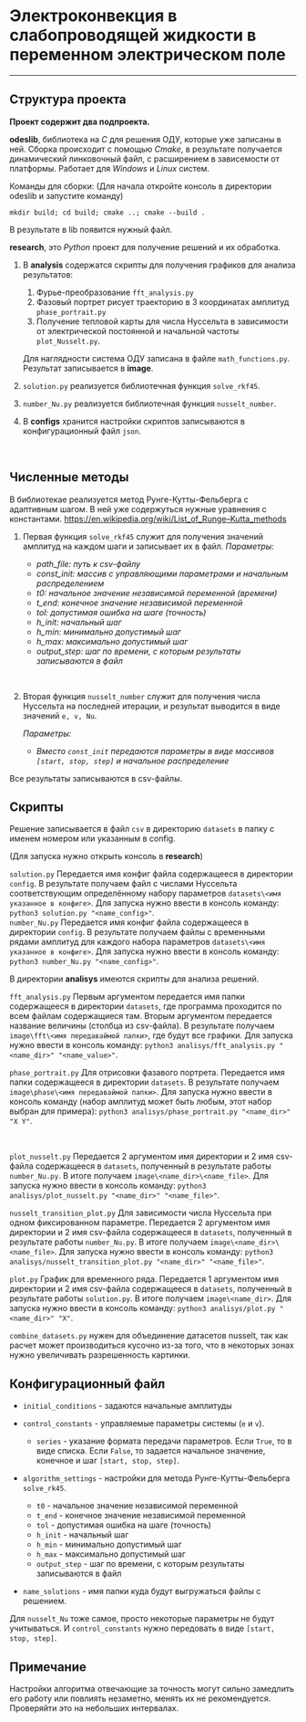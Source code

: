 # Электроконвекция в слабопроводящей жидкости в переменном электрическом поле
___

## Структура проекта

**Проект содержит два подпроекта.**

**odeslib**, библиотека на *С* для решения ОДУ, которые уже записаны в ней.
Сборка происходит с помощью *Cmake*, в результате получается динамический линковочный файл, с расширением в зависемости от платформы.
Работает для *Windows* и *Linux* систем.

Команды для сборки:
(Для начала откройте консоль в директории odeslib и запустите команду)
```
mkdir build; cd build; cmake ..; cmake --build .
```
В результате в lib появится нужный файл.

**research**, это *Python* проект для получение решений и их обработка.
1. В **analysis** содержатся скрипты для получения графиков для анализа результатов:
    1. Фурье-преобразование `fft_analysis.py`
    2. Фазовый портрет рисует траекторию в 3 координатах амплитуд `phase_portrait.py`
    2. Получение тепловой карты для числа Нуссельта в зависимости от электрической постоянной и начальной частоты `plot_Nusselt.py`.

    Для наглядности система ОДУ записана в файле `math_functions.py`.
    Результат записывается в **image**.
2. `solution.py` реализуется библиотечная функция `solve_rkf45`.
3. `number_Nu.py` реализуется библиотечная функция `nusselt_number`.
4. В **configs** хранится настройки скриптов записываются в конфигурационный файл `json`.
<br>

## Численные методы

В библиотекае реализуется метод Рунге-Кутты-Фельберга с адаптивным шагом. В ней уже содержуться нужные уравнения с константами.
https://en.wikipedia.org/wiki/List_of_Runge–Kutta_methods

1. Первая функция `solve_rkf45` служит для получения значений амплитуд на каждом шаги и записывает их в файл.
    *Параметры:*
    <em>
    - path_file: путь к csv-файлу
    - const_init: массив с управляющими параметрами и начальным распределением
    - t0: начальное значение независимой переменной (времени)
    - t_end: конечное значение независимой переменной
    - tol: допустимая ошибка на шаге (точность)
    - h_init: начальный шаг
    - h_min: минимально допустимый шаг
    - h_max: максимально допустимый шаг
    - output_step: шаг по времени, с которым результаты записываются в файл
    </em>

<br>

2. Вторая функция `nusselt_number` служит для получения числа Нуссельта на последней итерации, и результат выводится в виде значений `e, v, Nu`.

    *Параметры:*
    <em>
    - Вместо `const_init` передаются параметры в виде массивов `[start, stop, step]` и начальное распределение
    </em>

Все результаты записываются в csv-файлы.
<br>

## Скрипты

Решение записывается в файл `csv` в директорию `datasets` в папку с именем номером или указанным в config.

(Для запуска нужно открыть консоль в **research**)

`solution.py`
Передается имя конфиг файла содержащееся в директории `config`.
В результате получаем файл с числами Нуссельта соответствующим определённому набору параметров `datasets\<имя указанное в конфиге>`.
Для запуска нужно ввести в консоль команду:
`python3 solution.py "<name_config>"`.
<br>
`number_Nu.py`
Передается имя конфиг файла содержащееся в директории `config`.
В результате получаем файлы с временными рядами амплитуд для каждого набора параметров `datasets\<имя указанное в конфиге>`.
Для запуска нужно ввести в консоль команду:
`python3 number_Nu.py "<name_config>"`.
<br>

В директории **analisys** имеются скрипты для анализа решений.

`fft_analysis.py`
Первым аргументом передается имя папки содержащееся в директории `datasets`,
где программа проходится по всем файлам содержащиеся там.
Вторым аргументом передается название величины (столбца из csv-файла).
В результате получаем `image\fft\<имя передаваймой папки>`, где будут все графики.
Для запуска нужно ввести в консоль команду:
`python3 analisys/fft_analysis.py "<name_dir>" "<name_value>"`.
<br>

`phase_portrait.py`
Для отрисовки фазавого портрета.
Передается имя папки содержащееся в директории `datasets`.
В результате получаем `image\phase\<имя передаваймой папки>`.
Для запуска нужно ввести в консоль команду (набор амплитуд может быть любым, этот набор выбран для примера):
`python3 analisys/phase_portrait.py "<name_dir>" "X Y"`.

<br>

`plot_nusselt.py`
Передается 2 аргументом имя директории и 2 имя csv-файла содержащееся в `datasets`, полученный в результате работы `number_Nu.py`.
В итоге получаем `image\<name_dir>\<name_file>`.
Для запуска нужно ввести в консоль команду:
`python3 analisys/plot_nusselt.py "<name_dir>" "<name_file>"`.
<br>

`nusselt_transition_plot.py`
Для зависимости числа Нуссельта при одном фиксированном параметре.
Передается 2 аргументом имя директории и 2 имя csv-файла содержащееся в `datasets`, полученный в результате работы `number_Nu.py`.
В итоге получаем `image\<name_dir>\<name_file>`.
Для запуска нужно ввести в консоль команду:
`python3 analisys/nusselt_transition_plot.py "<name_dir>" "<name_file>"`.
<br>

`plot.py`
График для временного ряда.
Передается 1 аргументом имя директории и 2 имя csv-файла содержащееся в `datasets`, полученный в результате работы `solution.py`.
В итоге получаем `image\<name_dir>`.
Для запуска нужно ввести в консоль команду:
`python3 analisys/plot.py "<name_dir>" "X"`.
<br>

`combine_datasets.py` нужен для объединение датасетов nusselt, так как расчет может производиться кусочно из-за того, что в некоторых зонах нужно увеличивать разрешенность картинки.
<br>

## Конфигурационный файл

- `initial_conditions` - задаются начальные амплитуды
- `control_constants` - управляемые параметры системы (`e` и `v`).
    - `series` - указание формата передачи параметров. Если `True`, то в виде списка. Если `False`, то задается начальное значение, конечное и шаг `[start, stop, step]`.

- `algorithm_settings` - настройки для метода Рунге-Кутты-Фельберга `solve_rk45`.
    - `t0` - начальное значение независимой переменной
    - `t_end` - конечное значение независимой переменной
    - `tol` - допустимая ошибка на шаге (точность)
    - `h_init` - начальный шаг
    - `h_min` - минимально допустимый шаг
    - `h_max` - максимально допустимый шаг
    - `output_step` - шаг по времени, с которым результаты записываются в файл
- `name_solutions` - имя папки куда будут выгружаться файлы с решением.

Для `nusselt_Nu` тоже самое, просто некоторые параметры не будут учитываться.
И `control_constants` нужно передовать в виде `[start, stop, step]`.
<br>

## Примечание

Настройки алгоритма отвечающие за точность могут сильно замедлить его работу или повлиять незаметно, менять их не рекомендуется.
Проверяйти это на небольших интервалах.